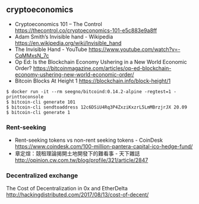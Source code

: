 ## cryptoeconomics

* Cryptoeconomics 101 – The Control https://thecontrol.co/cryptoeconomics-101-e5c883e9a8ff
* Adam Smith’s Invisible hand - Wikipedia https://en.wikipedia.org/wiki/Invisible_hand
* The Invisible Hand - YouTube https://www.youtube.com/watch?v=-CqMMxsN_7c
* Op Ed: Is the Blockchain Economy Ushering in a New World Economic Order? https://bitcoinmagazine.com/articles/op-ed-blockchain-economy-ushering-new-world-economic-order/
* Bitcoin Blocks At Height 1 https://blockchain.info/block-height/1

```
$ docker run -it --rm seegno/bitcoind:0.14.2-alpine -regtest=1 -printtoconsole
$ bitcoin-cli generate 101
$ bitcoin-cli sendtoaddress 12c6DSiU4Rq3P4ZxziKxzrL5LmMBrzjrJX 20.09
$ bitcoin-cli generate 1
```


### Rent-seeking

* Rent-seeking tokens vs non-rent seeking tokens - CoinDesk  https://www.coindesk.com/100-million-pantera-capital-ico-hedge-fund/
* 章定煊：競租理論揭開土地開發下的難看事 - 天下雜誌 http://opinion.cw.com.tw/blog/profile/321/article/2847

### Decentralized exchange 

The Cost of Decentralization in 0x and EtherDelta http://hackingdistributed.com/2017/08/13/cost-of-decent/